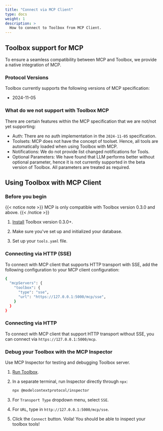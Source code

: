```yaml
---
title: "Connect via MCP Client"
type: docs
weight: 1
description: >
  How to connect to Toolbox from MCP Client.
---
```


## Toolbox support for MCP
To ensure a seamless compatibility between MCP and Toolbox, we provide a native
integration of MCP.

### Protocol Versions
Toolbox currently supports the following versions of MCP specification:
* 2024-11-05

### What do we not support with Toolbox MCP
There are certain features within the MCP specification that we are not/not yet
supporting:
* Auth: There are no auth implementation in the `2024-11-05` specification.
* Toolsets: MCP does not have the concept of toolset. Hence, all tools are
  automatically loaded when using Toolbox with MCP.
* Notifications: We do not provide list changed notifications for Tools.
* Optional Parameters: We have found that LLM performs better without optional
  parameter, hence it is not currently supported in the beta version of Toolbox.
  All parameters are treated as required.


## Using Toolbox with MCP Client
### Before you begin

{{< notice note >}} 
MCP is only compatible with Toolbox version 0.3.0 and above.
{{< /notice >}}

1. [Install](../getting-started/introduction/_index.md#installing-the-server) Toolbox version 0.3.0+.

1. Make sure you've set up and initialized your database.

1. Set up your `tools.yaml` file.

### Connecting via HTTP (SSE)

To connect with MCP client that supports HTTP transport with SSE, add the following configuration to your MCP client configuration:
```bash
{
  "mcpServers": {
    "toolbox": {
      "type": "sse",
      "url": "https://127.0.0.1:5000/mcp/sse",
    }
  }
}

```

### Connecting via HTTP

To connect with MCP client that support HTTP transport without SSE, you can
connect via `https://127.0.0.1:5000/mcp`.


### Debug your Toolbox with the MCP Inspector

Use MCP Inspector for testing and debugging Toolbox server.

1. [Run Toolbox](../getting-started/introduction/_index.md#running-the-server).

1. In a separate terminal, run Inspector directly through `npx`:

    ```bash
    npx @modelcontextprotocol/inspector
    ```

1. For `Transport Type` dropdown menu, select `SSE`.

1. For `URL`, type in `http://127.0.0.1:5000/mcp/sse`.

1. Click the `Connect` button. Voila! You should be able to inspect your toolbox
   tools!